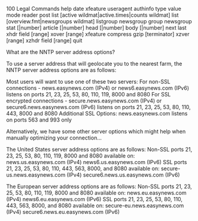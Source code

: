 100 Legal Commands
help
date
xfeature useragent <client identifier>
authinfo type value
mode reader
post
list [active wildmat|active.times|counts wildmat]
list [overview.fmt|newsgroups wildmat]
listgroup newsgroup
group newsgroup
stat [<messageid>|number]
article [<messageid>|number]
head [<messageid>|number]
body [<messageid>|number]
next
last
xhdr field [range]
xover [range]
xfeature compress gzip [terminator]
xzver [range]
xzhdr field [range]
quit

What are the NNTP server address options?

To use a server address that will geolocate you to the nearest farm, the NNTP server address options are as follows:

Most users will want to use one of these two servers:
For non-SSL connections - news.easynews.com (IPv4) or news6.easynews.com (IPv6) listens on ports 21, 23, 25, 53, 80, 110, 119, 8000 and 8080
For SSL encrypted connections - secure.news.easynews.com (IPv4) or secure6.news.easynews.com (IPv6) listens on ports 21, 23, 25, 53, 80, 110, 443, 8000 and 8080
Additional SSL Options: news.easynews.com listens on ports 563 and 993 only
 
Alternatively, we have some other server options which might help when manually optimizing your connection...

The United States server address options are as follows:
Non-SSL ports 21, 23, 25, 53, 80, 110, 119, 8000 and 8080 available on:
news.us.easynews.com (IPv4)
news6.us.easynews.com (IPv6)
SSL ports 21, 23, 25, 53, 80, 110, 443, 563, 8000, and 8080 available on:
secure-us.news.easynews.com (IPv4)
secure6.news.us.easynews.com (IPv6)

The European server address options are as follows:
Non-SSL ports 21, 23, 25, 53, 80, 110, 119, 8000 and 8080 available on:
news.eu.easynews.com (IPv4)
news6.eu.easynews.com (IPv6)
SSL ports 21, 23, 25, 53, 80, 110, 443, 563, 8000, and 8080 available on:
secure-eu.news.easynews.com (IPv4)
secure6.news.eu.easynews.com (IPv6)
